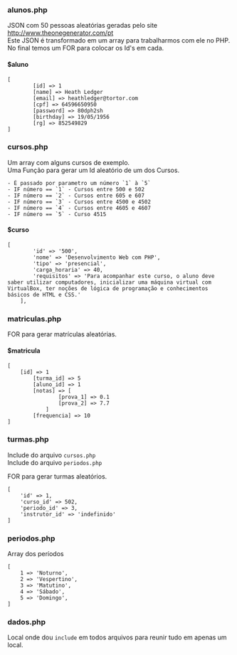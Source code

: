### alunos.php
JSON com 50 pessoas aleatórias geradas pelo site http://www.theonegenerator.com/pt  
Este JSON é transformado em um array para trabalharmos com ele no PHP.  
No final temos um FOR para colocar os Id's em cada.  

#### $aluno
```code
[
        [id] => 1
        [name] => Heath Ledger
        [email] => heathledger@tortor.com
        [cpf] => 64596650950
        [password] => 80dph2sh
        [birthday] => 19/05/1956
        [rg] => 852549829
]
```
### cursos.php
Um array com alguns cursos de exemplo.  
Uma Função para gerar um Id aleatório de um dos Cursos.  

    - É passado por parametro um número `1` à `5`
    - IF número == `1` - Cursos entre 500 e 502
    - IF número == `2` - Cursos entre 605 e 607
    - IF número == `3` - Cursos entre 4500 e 4502
    - IF número == `4` - Cursos entre 4605 e 4607
    - IF número == `5` - Curso 4515

#### $curso
```code
[
        'id' => '500',
        'nome' => 'Desenvolvimento Web com PHP',
        'tipo' => 'presencial',
        'carga_horaria' => 40,
        'requisitos' => 'Para acompanhar este curso, o aluno deve saber utilizar computadores, inicializar uma máquina virtual com VirtualBox, ter noções de lógica de programação e conhecimentos básicos de HTML e CSS.'
    ],
```
### matriculas.php

FOR para gerar matrículas aleatórias.  
#### $matricula
```code
[
    [id] => 1
        [turma_id] => 5
        [aluno_id] => 1
        [notas] => [
                [prova_1] => 0.1
                [prova_2] => 7.7
            ]
        [frequencia] => 10
]
```

### turmas.php
Include do arquivo `cursos.php`  
Include do arquivo `periodos.php`  

FOR para gerar turmas aleatórios.  
```code
[
    'id' => 1,
    'curso_id' => 502,
    'periodo_id' => 3,
    'instrutor_id' => 'indefinido'
]

```

### periodos.php

Array dos períodos
```code
[
    1 => 'Noturno',
    2 => 'Vespertino',
    3 => 'Matutino',
    4 => 'Sábado',
    5 => 'Domingo',
]
```

### dados.php
Local onde dou `include` em todos arquivos para reunir tudo em apenas um local.  

